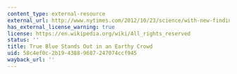 ```yaml
---
content_type: external-resource
external_url: http://www.nytimes.com/2012/10/23/science/with-new-findings-scientists-are-captivated-by-the-color-blue.html
has_external_license_warning: true
license: https://en.wikipedia.org/wiki/All_rights_reserved
status: ''
title: True Blue Stands Out in an Earthy Crowd
uid: 58c4ef0c-2b19-4388-9687-247074ccf945
wayback_url: ''
---
```

